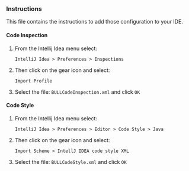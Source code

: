 ### Instructions

This file contains the instructions to add those configuration to your IDE.

#### Code Inspection

1) From the Intellij Idea menu select: 

   `IntelliJ Idea > Preferences > Inspections`

2) Then click on the gear icon and select: 
    
    `Import Profile`

3) Select the file: `BULLCodeInspection.xml` and click `OK`

#### Code Style

1) From the Intellij Idea menu select: 

   `IntelliJ Idea > Preferences > Editor > Code Style > Java`

2) Then click on the gear icon and select: 
    
    `Import Scheme > IntellJ IDEA code style XML`

3) Select the file: `BULLCodeStyle.xml` and click `OK`


